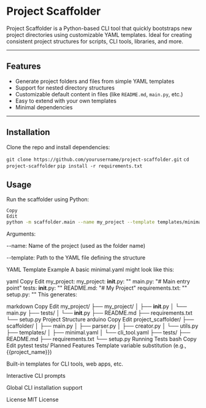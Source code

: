 # Project Scaffolder

Project Scaffolder is a Python-based CLI tool that quickly bootstraps new project directories using customizable YAML templates. Ideal for creating consistent project structures for scripts, CLI tools, libraries, and more.

---

## Features

- Generate project folders and files from simple YAML templates
- Support for nested directory structures
- Customizable default content in files (like `README.md`, `main.py`, etc.)
- Easy to extend with your own templates
- Minimal dependencies

---

## Installation

Clone the repo and install dependencies:

`git clone https://github.com/yourusername/project-scaffolder.git`
`cd project-scaffolder`
`pip install -r requirements.txt`


## Usage

Run the scaffolder using Python:

```bash
Copy
Edit
python -m scaffolder.main --name my_project --template templates/minimal.yaml
```
Arguments:

--name: Name of the project (used as the folder name)

--template: Path to the YAML file defining the structure

YAML Template Example
A basic minimal.yaml might look like this:

yaml
Copy
Edit
my_project:
  my_project:
    __init__.py: ""
    main.py: "# Main entry point"
  tests:
    __init__.py: ""
  README.md: "# My Project"
  requirements.txt: ""
  setup.py: ""
This generates:

markdown
Copy
Edit
my_project/
├── my_project/
│   ├── __init__.py
│   └── main.py
├── tests/
│   └── __init__.py
├── README.md
├── requirements.txt
└── setup.py
Project Structure
arduino
Copy
Edit
project_scaffolder/
├── scaffolder/
│   ├── main.py
│   ├── parser.py
│   ├── creator.py
│   └── utils.py
├── templates/
│   ├── minimal.yaml
│   └── cli_tool.yaml
├── tests/
├── README.md
├── requirements.txt
└── setup.py
Running Tests
bash
Copy
Edit
pytest tests/
Planned Features
 Template variable substitution (e.g., {{project_name}})

 Built-in templates for CLI tools, web apps, etc.

 Interactive CLI prompts

 Global CLI installation support

License
MIT License

